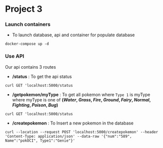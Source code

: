 # Project 3

### Launch containers

- To launch database, api and container for populate database
```
docker-compose up -d
```

### Use API

Our api contains 3 routes


 - **/status** : To get the api status

 ```{bash}
 curl GET 'localhost:5000/status
 ```

- **/getpokemon/myType** : To get all pokemon where `Type 1` is myType where myType is one of **(_Water_, _Grass_, _Fire_,  _Ground_, _Fairy_, _Normal_, _Fighting_, _Poison_, _Bug_)**

 ```{bash}
 curl GET 'localhost:5000/status
 ```

- **/createpokemon** : To Insert a new pokemon in the database
```{bash}
curl --location --request POST 'localhost:5000/createpokemon' --header 'Content-Type: application/json' --data-raw '{"num":"589", Name":"pokOCI", Type1":"Genie"}'
```